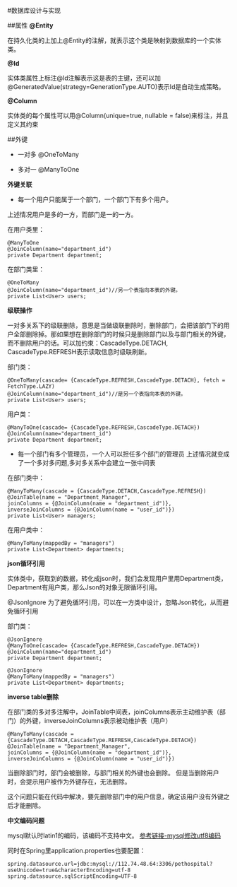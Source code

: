 #数据库设计与实现

##属性
**@Entity**

在持久化类的上加上@Entity的注解，就表示这个类是映射到数据库的一个实体类。

**@Id**

实体类属性上标注@Id注解表示这是表的主键，还可以加 @GeneratedValue(strategy=GenerationType.AUTO)表示Id是自动生成策略。

**@Column**

实体类的每个属性可以用@Column(unique=true, nullable = false)来标注，并且定义其约束

##外键

- 一对多 @OneToMany

- 多对一 @ManyToOne


**外键关联**

- 每一个用户只能属于一个部门，一个部门下有多个用户。

上述情况用户是多的一方，而部门是一的一方。

在用户类里：

```
@ManyToOne
@JoinColumn(name="department_id") 
private Department department;
```

在部门类里：

```
@OneToMany
@JoinColumn(name="department_id")//另一个表指向本表的外键。   
private List<User> users;
```


**级联操作**

一对多关系下的级联删除，意思是当做级联删除时，删除部门，会把该部门下的用户全部删除掉。那如果想在删除部门的时候只是删除部门以及与部门相关的外键，而不删除用户的话。可以加约束：CascadeType.DETACH,
CascadeType.REFRESH表示读取信息时级联刷新。

部门类：

```
@OneToMany(cascade= {CascadeType.REFRESH,CascadeType.DETACH}, fetch = FetchType.LAZY)   
@JoinColumn(name="department_id")//是另一个表指向本表的外键。   
private List<User> users;
```

用户类：

```
@ManyToOne(cascade= {CascadeType.REFRESH,CascadeType.DETACH}) 
@JoinColumn(name="department_id") 
private Department department;
```





- 每一个部门有多个管理员，一个人可以担任多个部门的管理员
上述情况就变成了一个多对多问题,多对多关系中会建立一张中间表

在部门类中：

```
@ManyToMany(cascade = {CascadeType.DETACH,CascadeType.REFRESH}) 
@JoinTable(name = "Department_Manager",  
joinColumns = {@JoinColumn(name = "department_id")},  
inverseJoinColumns = {@JoinColumn(name = "user_id")})   
private List<User> managers;

```

在用户类中：

```
@ManyToMany(mappedBy = "managers") 
private List<Department> departments;
```


**json循环引用**

实体类中，获取到的数据，转化成json时，我们会发现用户里用Department类，Department有用户类，那么Json的对象无限循环引用。

@JsonIgnore
为了避免循环引用，可以在一方类中设计，忽略Json转化，从而避免循环引用

部门类：

```
@JsonIgnore
@ManyToOne(cascade= {CascadeType.REFRESH,CascadeType.DETACH}) 
@JoinColumn(name="department_id")  
private Department department;

@JsonIgnore
@ManyToMany(mappedBy = "managers") 
private List<Department> departments;

```
**inverse table删除**

在部门类的多对多注解中，JoinTable中间表，joinColumns表示主动维护表（部门）的外键，inverseJoinColumns表示被动维护表（用户）

```
@ManyToMany(cascade = {CascadeType.DETACH,CascadeType.REFRESH,CascadeType.DETACH}) 
@JoinTable(name = "Department_Manager",  
joinColumns = {@JoinColumn(name = "department_id")},  
inverseJoinColumns = {@JoinColumn(name = "user_id")}) 
``` 

当删除部门时，部门会被删除，与部门相关的外键也会删除。
但是当删除用户时，会提示用户被作为外键存在，无法删除。

这个问题只能在代码中解决，要先删除部门中的用户信息，确定该用户没有外键之后才能删除。

**中文编码问题**

mysql默认时latin1的编码，该编码不支持中文。
[参考链接-mysql修改utf8编码](#https://www.cnblogs.com/gerald-x/p/6913877.html)

同时在Spring里application.properties也要配置：

```
spring.datasource.url=jdbc:mysql://112.74.48.64:3306/pethospital?useUnicode=true&characterEncoding=utf-8
spring.datasource.sqlScriptEncoding=UTF-8
```